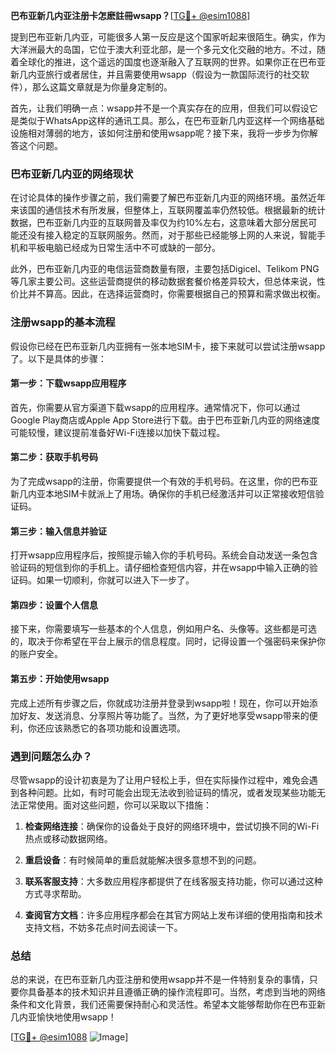 **巴布亚新几内亚注册卡怎麽註冊wsapp？**[[TG💪+ @esim1088](https://t.me/s/esim1088)]

提到巴布亚新几内亚，可能很多人第一反应是这个国家听起来很陌生。确实，作为大洋洲最大的岛国，它位于澳大利亚北部，是一个多元文化交融的地方。不过，随着全球化的推进，这个遥远的国度也逐渐融入了互联网的世界。如果你正在巴布亚新几内亚旅行或者居住，并且需要使用wsapp（假设为一款国际流行的社交软件），那么这篇文章就是为你量身定制的。

首先，让我们明确一点：wsapp并不是一个真实存在的应用，但我们可以假设它是类似于WhatsApp这样的通讯工具。那么，在巴布亚新几内亚这样一个网络基础设施相对薄弱的地方，该如何注册和使用wsapp呢？接下来，我将一步步为你解答这个问题。

### 巴布亚新几内亚的网络现状

在讨论具体的操作步骤之前，我们需要了解巴布亚新几内亚的网络环境。虽然近年来该国的通信技术有所发展，但整体上，互联网覆盖率仍然较低。根据最新的统计数据，巴布亚新几内亚的互联网普及率仅为约10%左右，这意味着大部分居民可能还没有接入稳定的互联网服务。然而，对于那些已经能够上网的人来说，智能手机和平板电脑已经成为日常生活中不可或缺的一部分。

此外，巴布亚新几内亚的电信运营商数量有限，主要包括Digicel、Telikom PNG等几家主要公司。这些运营商提供的移动数据套餐价格差异较大，但总体来说，性价比并不算高。因此，在选择运营商时，你需要根据自己的预算和需求做出权衡。

### 注册wsapp的基本流程

假设你已经在巴布亚新几内亚拥有一张本地SIM卡，接下来就可以尝试注册wsapp了。以下是具体的步骤：

#### 第一步：下载wsapp应用程序

首先，你需要从官方渠道下载wsapp的应用程序。通常情况下，你可以通过Google Play商店或Apple App Store进行下载。由于巴布亚新几内亚的网络速度可能较慢，建议提前准备好Wi-Fi连接以加快下载过程。

#### 第二步：获取手机号码

为了完成wsapp的注册，你需要提供一个有效的手机号码。在这里，你的巴布亚新几内亚本地SIM卡就派上了用场。确保你的手机已经激活并可以正常接收短信验证码。

#### 第三步：输入信息并验证

打开wsapp应用程序后，按照提示输入你的手机号码。系统会自动发送一条包含验证码的短信到你的手机上。请仔细检查短信内容，并在wsapp中输入正确的验证码。如果一切顺利，你就可以进入下一步了。

#### 第四步：设置个人信息

接下来，你需要填写一些基本的个人信息，例如用户名、头像等。这些都是可选的，取决于你希望在平台上展示的信息程度。同时，记得设置一个强密码来保护你的账户安全。

#### 第五步：开始使用wsapp

完成上述所有步骤之后，你就成功注册并登录到wsapp啦！现在，你可以开始添加好友、发送消息、分享照片等功能了。当然，为了更好地享受wsapp带来的便利，你还应该熟悉它的各项功能和设置选项。

### 遇到问题怎么办？

尽管wsapp的设计初衷是为了让用户轻松上手，但在实际操作过程中，难免会遇到各种问题。比如，有时可能会出现无法收到验证码的情况，或者发现某些功能无法正常使用。面对这些问题，你可以采取以下措施：

1. **检查网络连接**：确保你的设备处于良好的网络环境中，尝试切换不同的Wi-Fi热点或移动数据网络。
   
2. **重启设备**：有时候简单的重启就能解决很多意想不到的问题。

3. **联系客服支持**：大多数应用程序都提供了在线客服支持功能，你可以通过这种方式寻求帮助。

4. **查阅官方文档**：许多应用程序都会在其官方网站上发布详细的使用指南和技术支持文档，不妨多花点时间去阅读一下。

### 总结

总的来说，在巴布亚新几内亚注册和使用wsapp并不是一件特别复杂的事情，只要你具备基本的技术知识并且遵循正确的操作流程即可。当然，考虑到当地的网络条件和文化背景，我们还需要保持耐心和灵活性。希望本文能够帮助你在巴布亚新几内亚愉快地使用wsapp！

[[TG💪+ @esim1088](https://t.me/s/esim1088) ![Image](https://i.postimg.cc/4NQfJmqS/Snipaste-2025-05-13-00-14-12.png)]